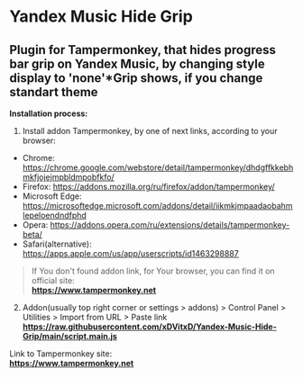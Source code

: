 # Yandex Music Hide Grip
## Plugin for Tampermonkey, that hides progress bar grip on Yandex Music, by changing style display to 'none'\*Grip shows, if you change standart theme
 **Installation process:**
 1. Install addon Tampermonkey, by one of next links, according to your browser:
 * Chrome: https://chrome.google.com/webstore/detail/tampermonkey/dhdgffkkebhmkfjojejmpbldmpobfkfo/
 * Firefox: https://addons.mozilla.org/ru/firefox/addon/tampermonkey/
 * Microsoft Edge: https://microsoftedge.microsoft.com/addons/detail/iikmkjmpaadaobahmlepeloendndfphd
 * Opera: https://addons.opera.com/ru/extensions/details/tampermonkey-beta/
 * Safari(alternative): https://apps.apple.com/us/app/userscripts/id1463298887
 >If You don't found addon link, for Your browser, you can find it on official site:\
 **https://www.tampermonkey.net**
 2. Addon(usually top right corner or settings > addons) > Control Panel > Utilities > Import from URL > Paste link \
 **https://raw.githubusercontent.com/xDVitxD/Yandex-Music-Hide-Grip/main/script.main.js**

Link to Tampermonkey site:\
**https://www.tampermonkey.net**
